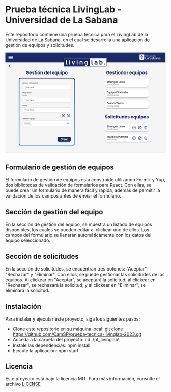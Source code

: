 # Prueba técnica LivingLab - Universidad de La Sabana
Este repositorio contiene una prueba técnica para el LivingLab de la Universidad de La Sabana, en el cual se desarrolla una aplicación de gestión de equipos y solicitudes.

![Implementación](/images/implementation.PNG)

## Formulario de gestión de equipos
El formulario de gestión de equipos está construido utilizando Formik y Yup, dos bibliotecas de validación de formularios para React. Con ellas, se puede crear un formulario de manera fácil y rápida, además de permitir la validación de los campos antes de enviar el formulario.

## Sección de gestión del equipo
En la sección de gestión del equipo, se muestra un listado de equipos disponibles, los cuales se pueden editar al clickear uno de ellos. Los campos del formulario se llenarán automáticamente con los datos del equipo seleccionado.

## Sección de solicitudes
En la sección de solicitudes, se encuentran tres botones: "Aceptar", "Rechazar" y "Eliminar". Con ellos, se puede gestionar las solicitudes de los equipos. Al clickear en "Aceptar", se aceptará la solicitud; al clickear en "Rechazar", se rechazará la solicitud; y al clickear en "Eliminar", se eliminará la solicitud.

## Instalación
Para instalar y ejecutar este proyecto, siga los siguientes pasos:

* Clone este repositorio en su máquina local: git clone https://github.com/CamSP/prueba-tecnica-livinglab-2023.git
* Acceda a la carpeta del proyecto: cd .\pt_livinglab\
* Instale las dependencias: npm install
* Ejecute la aplicación: npm start

## Licencia
Este proyecto está bajo la licencia MIT. Para más información, consulte el archivo [LICENSE](LICENSE)